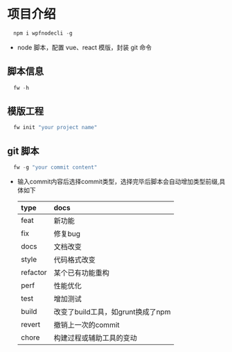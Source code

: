# 项目介绍

```javascript
  npm i wpfnodecli -g
```

- node 脚本，配置 vue、react 模版，封装 git 命令

## 脚本信息

```javascript
  fw -h
```

## 模版工程

```javascript
  fw init "your project name"
```

## git 脚本

```javascript
  fw -g "your commit content"
```

- 输入commit内容后选择commit类型，选择完毕后脚本会自动增加类型前缀,具体如下

    | type   | docs   |
    | :---- | :---- |
    | feat | 新功能 |
    | fix | 修复bug |
    | docs | 文档改变 |
    | style | 代码格式改变 |
    | refactor | 某个已有功能重构 |
    | perf | 性能优化 |
    | test | 增加测试 |
    | build | 改变了build工具，如grunt换成了npm |
    | revert | 撤销上一次的commit |
    | chore | 构建过程或辅助工具的变动 |
